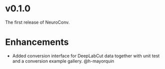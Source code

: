 # v0.1.0

The first release of NeuroConv.

# Enhancements
* Added conversion interface for DeepLabCut data together with unit test and a conversion example gallery. @h-mayorquin

